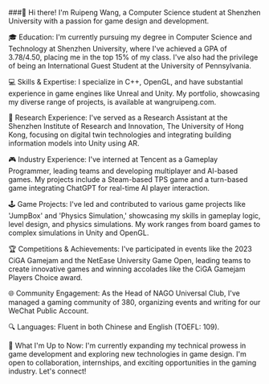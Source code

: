 ###👋 Hi there! I'm Ruipeng Wang, a Computer Science student at Shenzhen University with a passion for game design and development.

🎓 Education: I'm currently pursuing my degree in Computer Science and Technology at Shenzhen University, where I've achieved a GPA of 3.78/4.50, placing me in the top 15% of my class. I've also had the privilege of being an International Guest Student at the University of Pennsylvania.

💻 Skills & Expertise: I specialize in C++, OpenGL, and have substantial experience in game engines like Unreal and Unity. My portfolio, showcasing my diverse range of projects, is available at wangruipeng.com.

🔬 Research Experience: I've served as a Research Assistant at the Shenzhen Institute of Research and Innovation, The University of Hong Kong, focusing on digital twin technologies and integrating building information models into Unity using AR.

🎮 Industry Experience: I've interned at Tencent as a Gameplay Programmer, leading teams and developing multiplayer and AI-based games. My projects include a Steam-based TPS game and a turn-based game integrating ChatGPT for real-time AI player interaction.

🕹️ Game Projects: I've led and contributed to various game projects like 'JumpBox' and 'Physics Simulation,' showcasing my skills in gameplay logic, level design, and physics simulations. My work ranges from board games to complex simulations in Unity and OpenGL.

🏆 Competitions & Achievements: I've participated in events like the 2023 CiGA Gamejam and the NetEase University Game Open, leading teams to create innovative games and winning accolades like the CiGA Gamejam Players Choice award.

🌐 Community Engagement: As the Head of NAGO Universal Club, I've managed a gaming community of 380, organizing events and writing for our WeChat Public Account.

🔍 Languages: Fluent in both Chinese and English (TOEFL: 109).

🌟 What I'm Up to Now: I'm currently expanding my technical prowess in game development and exploring new technologies in game design. I'm open to collaboration, internships, and exciting opportunities in the gaming industry. Let's connect!

